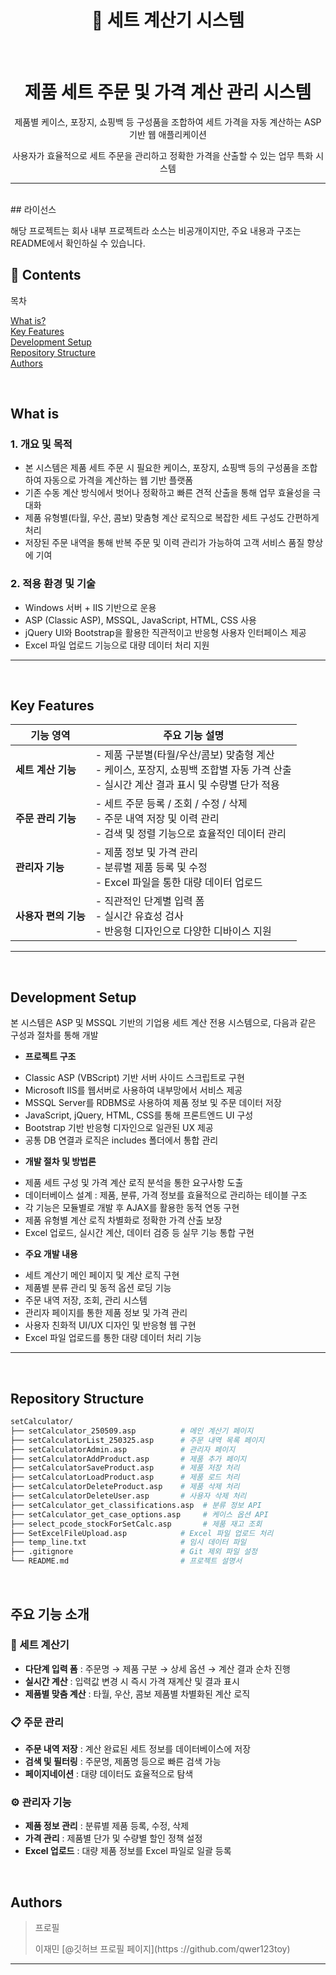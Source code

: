 <div align="center">
  <h1>🧮 세트 계산기 시스템</h1>
</div>

<br>

<h1 align="center">
제품 세트 주문 및 가격 계산 관리 시스템
</h1>
<p align="center">제품별 케이스, 포장지, 쇼핑백 등 구성품을 조합하여 세트 가격을 자동 계산하는 ASP 기반 웹 애플리케이션</p>
<p align="center">사용자가 효율적으로 세트 주문을 관리하고 정확한 가격을 산출할 수 있는 업무 특화 시스템</p>

---

<br>
## 라이선스

해당 프로젝트는 회사 내부 프로젝트라 소스는 비공개이지만, 주요 내용과 구조는 README에서 확인하실 수 있습니다.

## 📌 Contents

<p align="left">목차</p>
<p align="left">
  <a href="#what-is">What is?</a>  <br>
  <a href="#key-features">Key Features</a> <br>
  <a href="#development-setup">Development Setup</a> <br>
  <a href="#repository-structure">Repository Structure</a> <br>
  <a href="#authors">Authors</a>
</p>

<br>

## What is

### 1. 개요 및 목적

 - 본 시스템은 제품 세트 주문 시 필요한 케이스, 포장지, 쇼핑백 등의 구성품을 조합하여 자동으로 가격을 계산하는 웹 기반 플랫폼
 - 기존 수동 계산 방식에서 벗어나 정확하고 빠른 견적 산출을 통해 업무 효율성을 극대화
 - 제품 유형별(타월, 우산, 콤보) 맞춤형 계산 로직으로 복잡한 세트 구성도 간편하게 처리
 - 저장된 주문 내역을 통해 반복 주문 및 이력 관리가 가능하여 고객 서비스 품질 향상에 기여

### 2. 적용 환경 및 기술

- Windows 서버 + IIS 기반으로 운용
- ASP (Classic ASP), MSSQL, JavaScript, HTML, CSS 사용
- jQuery UI와 Bootstrap을 활용한 직관적이고 반응형 사용자 인터페이스 제공
- Excel 파일 업로드 기능으로 대량 데이터 처리 지원

---

<br>

## Key Features

| 기능 영역 | 주요 기능 설명 |
|-----------|----------------|
| **세트 계산 기능** | - 제품 구분별(타월/우산/콤보) 맞춤형 계산<br> - 케이스, 포장지, 쇼핑백 조합별 자동 가격 산출<br> - 실시간 계산 결과 표시 및 수량별 단가 적용 |
| **주문 관리 기능** | - 세트 주문 등록 / 조회 / 수정 / 삭제<br> - 주문 내역 저장 및 이력 관리<br> - 검색 및 정렬 기능으로 효율적인 데이터 관리 |
| **관리자 기능** | - 제품 정보 및 가격 관리<br> - 분류별 제품 등록 및 수정<br> - Excel 파일을 통한 대량 데이터 업로드 |
| **사용자 편의 기능** | - 직관적인 단계별 입력 폼<br> - 실시간 유효성 검사<br> - 반응형 디자인으로 다양한 디바이스 지원 |

---

<br>

## Development Setup

본 시스템은 ASP 및 MSSQL 기반의 기업용 세트 계산 전용 시스템으로, 다음과 같은 구성과 절차를 통해 개발

* **프로젝트 구조**
 - Classic ASP (VBScript) 기반 서버 사이드 스크립트로 구현
 - Microsoft IIS를 웹서버로 사용하여 내부망에서 서비스 제공
 - MSSQL Server를 RDBMS로 사용하여 제품 정보 및 주문 데이터 저장
 - JavaScript, jQuery, HTML, CSS를 통해 프론트엔드 UI 구성
 - Bootstrap 기반 반응형 디자인으로 일관된 UX 제공
 - 공통 DB 연결과 로직은 includes 폴더에서 통합 관리
 
 * **개발 절차 및 방법론**
 - 제품 세트 구성 및 가격 계산 로직 분석을 통한 요구사항 도출
 - 데이터베이스 설계 : 제품, 분류, 가격 정보를 효율적으로 관리하는 테이블 구조
 - 각 기능은 모듈별로 개발 후 AJAX를 활용한 동적 연동 구현
 - 제품 유형별 계산 로직 차별화로 정확한 가격 산출 보장
 - Excel 업로드, 실시간 계산, 데이터 검증 등 실무 기능 통합 구현

 * **주요 개발 내용**
 - 세트 계산기 메인 페이지 및 계산 로직 구현
 - 제품별 분류 관리 및 동적 옵션 로딩 기능
 - 주문 내역 저장, 조회, 관리 시스템
 - 관리자 페이지를 통한 제품 정보 및 가격 관리
 - 사용자 친화적 UI/UX 디자인 및 반응형 웹 구현
 - Excel 파일 업로드를 통한 대량 데이터 처리 기능

---

<br>

## Repository Structure

```bash
setCalculator/
├── setCalculator_250509.asp          # 메인 계산기 페이지
├── setCalculatorList_250325.asp      # 주문 내역 목록 페이지
├── setCalculatorAdmin.asp            # 관리자 페이지
├── setCalculatorAddProduct.asp       # 제품 추가 페이지
├── setCalculatorSaveProduct.asp      # 제품 저장 처리
├── setCalculatorLoadProduct.asp      # 제품 로드 처리
├── setCalculatorDeleteProduct.asp    # 제품 삭제 처리
├── setCalculatorDeleteUser.asp       # 사용자 삭제 처리
├── setCalculator_get_classifications.asp  # 분류 정보 API
├── setCalculator_get_case_options.asp     # 케이스 옵션 API
├── select_pcode_stockForSetCalc.asp       # 제품 재고 조회
├── SetExcelFileUpload.asp            # Excel 파일 업로드 처리
├── temp_line.txt                     # 임시 데이터 파일
├── .gitignore                        # Git 제외 파일 설정
└── README.md                         # 프로젝트 설명서
```

<br>

## 주요 기능 소개

### 🧮 세트 계산기
- **다단계 입력 폼** : 주문명 → 제품 구분 → 상세 옵션 → 계산 결과 순차 진행
- **실시간 계산** : 입력값 변경 시 즉시 가격 재계산 및 결과 표시
- **제품별 맞춤 계산** : 타월, 우산, 콤보 제품별 차별화된 계산 로직

### 📋 주문 관리
- **주문 내역 저장** : 계산 완료된 세트 정보를 데이터베이스에 저장
- **검색 및 필터링** : 주문명, 제품명 등으로 빠른 검색 가능
- **페이지네이션** : 대량 데이터도 효율적으로 탐색

### ⚙️ 관리자 기능
- **제품 정보 관리** : 분류별 제품 등록, 수정, 삭제
- **가격 관리** : 제품별 단가 및 수량별 할인 정책 설정
- **Excel 업로드** : 대량 제품 정보를 Excel 파일로 일괄 등록

<br>

## Authors
> 프로필 
>
> 이재민 [@깃허브 프로필 페이지](https ://github.com/qwer123toy)
> 

---
